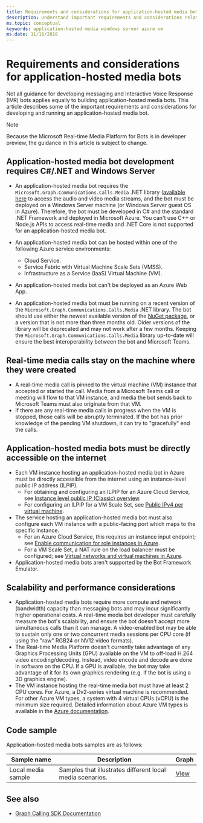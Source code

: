 ```yaml
---
title: Requirements and considerations for application-hosted media bots
description: Understand important requirements and considerations related to creating application-hosted media bots for Microsoft Teams.
ms.topic: conceptual
keywords: application-hosted media windows server azure vm
ms.date: 11/16/2018
---
```


# Requirements and considerations for application-hosted media bots

Not all guidance for developing messaging and Interactive Voice Response (IVR) bots applies equally to building application-hosted media bots. This article describes some of the important requirements and considerations for developing and running an application-hosted media bot.

> [!NOTE]
> Because the Microsoft Real-time Media Platform for Bots is in developer preview, the guidance in this article is subject to change.

## Application-hosted media bot development requires C#/.NET and Windows Server

- An application-hosted media bot requires the `Microsoft.Graph.Communications.Calls.Media` .NET library ([available here](https://www.nuget.org/packages/Microsoft.Graph.Communications.Calls.Media/) to access the audio and video media streams, and the bot must be deployed on a Windows Server machine (or Windows Server guest OS in Azure). Therefore, the bot must be developed in C# and the standard .NET Framework and deployed in Microsoft Azure. You can't use C++ or Node.js APIs to access real-time media and .NET Core is not supported for an application-hosted media bot.

- An application-hosted media bot can be hosted within one of the following Azure service environments:
  - Cloud Service.
  - Service Fabric with Virtual Machine Scale Sets (VMSS).
  - Infrastructure as a Service (IaaS) Virtual Machine (VM).  
  
- An application-hosted media bot can't be deployed as an Azure Web App.

- An application-hosted media bot must be running on a recent version of the `Microsoft.Graph.Communications.Calls.Media` .NET library. The bot should use either the newest available version of the [NuGet package](https://www.nuget.org/packages/Microsoft.Graph.Communications.Calls.Media/), or a version that is not more than three months old. Older versions of the library will be deprecated and may not work after a few months. Keeping the `Microsoft.Graph.Communications.Calls.Media` library up-to-date will ensure the best interoperability between the bot and Microsoft Teams.

## Real-time media calls stay on the machine where they were created

- A real-time media call is pinned to the virtual machine (VM) instance that accepted or started the call. Media from a Microsoft Teams call or meeting will flow to that VM instance, and media the bot sends back to Microsoft Teams must also originate from that VM.
- If there are any real-time media calls in progress when the VM is stopped, those calls will be abruptly terminated. If the bot has prior knowledge of the pending VM shutdown, it can try to "gracefully" end the calls.

## Application-hosted media bots must be directly accessible on the internet

- Each VM instance hosting an application-hosted media bot in Azure must be directly accessible from the internet using an instance-level public IP address (ILPIP).
  - For obtaining and configuring an ILPIP for an Azure Cloud Service, see [Instance level public IP (Classic) overview](/azure/virtual-network/virtual-networks-instance-level-public-ip).
  - For configuring an ILPIP for a VM Scale Set, see [Public IPv4 per virtual machine](/azure/virtual-machine-scale-sets/virtual-machine-scale-sets-networking#public-ipv4-per-virtual-machine).
- The service hosting an application-hosted media bot must also configure each VM instance with a public-facing port which maps to the specific instance.
  - For an Azure Cloud Service, this requires an instance input endpoint; see [Enable communication for role instances in Azure](/azure/cloud-services/cloud-services-enable-communication-role-instances).
  - For a VM Scale Set, a NAT rule on the load balancer must be configured; see [Virtual networks and virtual machines in Azure](/azure/virtual-machines/windows/network-overview).
- Application-hosted media bots aren't supported by the Bot Framework Emulator.

## Scalability and performance considerations

- Application-hosted media bots require more compute and network (bandwidth) capacity than messaging bots and may incur significantly higher operational costs. A real-time media bot developer must carefully measure the bot's scalability, and ensure the bot doesn't accept more simultaneous calls than it can manage. A video-enabled bot may be able to sustain only one or two concurrent media sessions per CPU core (if using the "raw" RGB24 or NV12 video formats).
- The Real-time Media Platform doesn't currently take advantage of any Graphics Processing Units (GPU) available on the VM to off-load H.264 video encoding/decoding. Instead, video encode and decode are done in software on the CPU. If a GPU is available, the bot may take advantage of it for its own graphics rendering (e.g. if the bot is using a 3D graphics engine).
- The VM instance hosting the real-time media bot must have at least 2 CPU cores. For Azure, a Dv2-series virtual machine is recommended. For other Azure VM types, a system with 4 virtual CPUs (vCPU) is the minimum size required. Detailed information about Azure VM types is available in the [Azure documentation](/azure/virtual-machines/windows/sizes-general).

## Code sample

Application-hosted media bots samples are as follows:

| **Sample name** | **Description** | **Graph** |
|------------|-------------|-----------|
| Local media sample | Samples that illustrates different local media scenarios. | [View](https://github.com/microsoftgraph/microsoft-graph-comms-samples/tree/master/Samples/V1.0Samples/LocalMediaSamples) |

## See also

- [Graph Calling SDK Documentation](https://microsoftgraph.github.io/microsoft-graph-comms-samples/docs/)